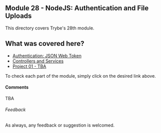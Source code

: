## Module 28 - NodeJS: Authentication and File Uploads

This directory covers Trybe's 28th module.

## What was covered here?

* [Authentication: JSON Web Token](./28.1_JSON_WEB_TOKEN)
* [Controllers and Services](./27.2_CONTROLLERS_AND_SERVICES)
* [Project 01 - TBA](./Project_01_TBA)

To check each part of the module, simply click on the desired link above.

#### Comments

TBA

###### Feedback

As always, any feedback or suggestion is welcomed.
